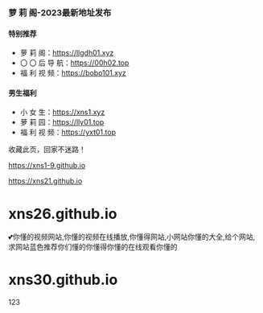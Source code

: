 ### 萝 莉 阁-2023最新地址发布

#### 特别推荐

* 萝 莉 阁：https://llgdh01.xyz
* 〇 〇 后 导 航：https://00h02.top
* 福 利 视 频：https://bobo101.xyz


#### 男生福利

* 小 女 生：https://xns1.xyz
* 萝 莉 园：https://lly01.top
* 福 利 视 频：https://yxt01.top

收藏此页，回家不迷路！

https://xns1-9.github.io

https://xns21.github.io


# xns26.github.io
💕你懂的视频网站,你懂的视频在线播放,你懂得网站,小网站你懂的大全,给个网站,求网站蓝色推荐你们懂的你懂得你懂的在线观看你懂的

# xns30.github.io
123
